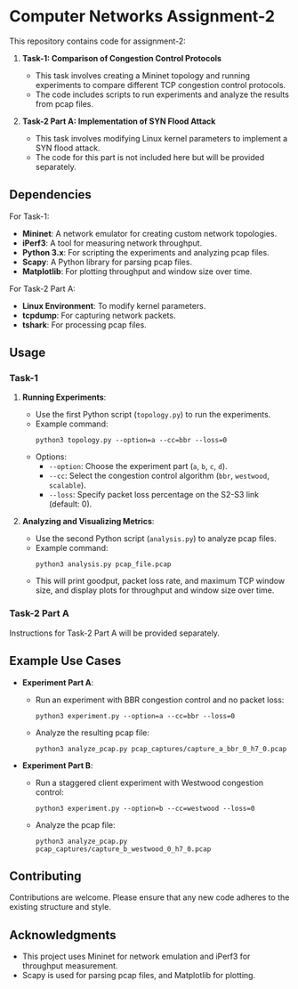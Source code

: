# Computer Networks Assignment-2

This repository contains code for assignment-2:

1. **Task-1: Comparison of Congestion Control Protocols**
   - This task involves creating a Mininet topology and running experiments to compare different TCP congestion control protocols.
   - The code includes scripts to run experiments and analyze the results from pcap files.

2. **Task-2 Part A: Implementation of SYN Flood Attack**
   - This task involves modifying Linux kernel parameters to implement a SYN flood attack.
   - The code for this part is not included here but will be provided separately.

## Dependencies

For Task-1:

- **Mininet**: A network emulator for creating custom network topologies.
- **iPerf3**: A tool for measuring network throughput.
- **Python 3.x**: For scripting the experiments and analyzing pcap files.
- **Scapy**: A Python library for parsing pcap files.
- **Matplotlib**: For plotting throughput and window size over time.

For Task-2 Part A:

- **Linux Environment**: To modify kernel parameters.
- **tcpdump**: For capturing network packets.
- **tshark**: For processing pcap files.

## Usage

### Task-1

1. **Running Experiments**:
   - Use the first Python script (`topology.py`) to run the experiments.
   - Example command:
     ```
     python3 topology.py --option=a --cc=bbr --loss=0
     ```
   - Options:
     - `--option`: Choose the experiment part (`a`, `b`, `c`, `d`).
     - `--cc`: Select the congestion control algorithm (`bbr`, `westwood`, `scalable`).
     - `--loss`: Specify packet loss percentage on the S2-S3 link (default: 0).

2. **Analyzing and Visualizing Metrics**:
   - Use the second Python script (`analysis.py`) to analyze pcap files.
   - Example command:
     ```
     python3 analysis.py pcap_file.pcap
     ```
   - This will print goodput, packet loss rate, and maximum TCP window size, and display plots for throughput and window size over time.

### Task-2 Part A

Instructions for Task-2 Part A will be provided separately.

## Example Use Cases

- **Experiment Part A**:
  - Run an experiment with BBR congestion control and no packet loss:
    ```
    python3 experiment.py --option=a --cc=bbr --loss=0
    ```
  - Analyze the resulting pcap file:
    ```
    python3 analyze_pcap.py pcap_captures/capture_a_bbr_0_h7_0.pcap
    ```

- **Experiment Part B**:
  - Run a staggered client experiment with Westwood congestion control:
    ```
    python3 experiment.py --option=b --cc=westwood --loss=0
    ```
  - Analyze the pcap file:
    ```
    python3 analyze_pcap.py pcap_captures/capture_b_westwood_0_h7_0.pcap
    ```

## Contributing

Contributions are welcome. Please ensure that any new code adheres to the existing structure and style.

## Acknowledgments

- This project uses Mininet for network emulation and iPerf3 for throughput measurement.
- Scapy is used for parsing pcap files, and Matplotlib for plotting.
